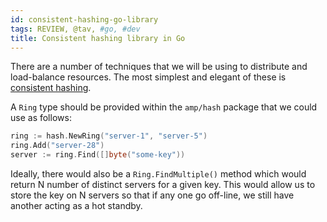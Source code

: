 ```yaml
---
id: consistent-hashing-go-library
tags: REVIEW, @tav, #go, #dev
title: Consistent hashing library in Go
---
```


There are a number of techniques that we will be using to distribute and load-balance resources. The most simplest and elegant of these is [consistent hashing](http://en.wikipedia.org/wiki/Consistent_hashing).

A `Ring` type should be provided within the `amp/hash` package that we could
use as follows:

  ```go
ring := hash.NewRing("server-1", "server-5")
ring.Add("server-28")
server := ring.Find([]byte("some-key"))
```

Ideally, there would also be a `Ring.FindMultiple()` method which would return
N number of distinct servers for a given key. This would allow us to store the
key on N servers so that if any one go off-line, we still have another acting
as a hot standby.